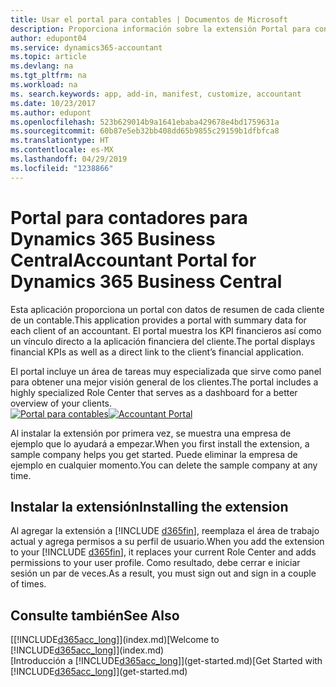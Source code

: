 ```yaml
---
title: Usar el portal para contables | Documentos de Microsoft
description: Proporciona información sobre la extensión Portal para contables.
author: edupont04
ms.service: dynamics365-accountant
ms.topic: article
ms.devlang: na
ms.tgt_pltfrm: na
ms.workload: na
ms. search.keywords: app, add-in, manifest, customize, accountant
ms.date: 10/23/2017
ms.author: edupont
ms.openlocfilehash: 523b629014b9a1641ebaba429678e4bd1759631a
ms.sourcegitcommit: 60b87e5eb32bb408dd65b9855c29159b1dfbfca8
ms.translationtype: HT
ms.contentlocale: es-MX
ms.lasthandoff: 04/29/2019
ms.locfileid: "1238866"
---
```

# <a name="accountant-portal-for-dynamics-365-business-central"></a><span data-ttu-id="bfc07-103">Portal para contadores para Dynamics 365 Business Central</span><span class="sxs-lookup"><span data-stu-id="bfc07-103">Accountant Portal for Dynamics 365 Business Central</span></span>
<span data-ttu-id="bfc07-104">Esta aplicación proporciona un portal con datos de resumen de cada cliente de un contable.</span><span class="sxs-lookup"><span data-stu-id="bfc07-104">This application provides a portal with summary data for each client of an accountant.</span></span> <span data-ttu-id="bfc07-105">El portal muestra los KPI financieros así como un vínculo directo a la aplicación financiera del cliente.</span><span class="sxs-lookup"><span data-stu-id="bfc07-105">The portal displays financial KPIs as well as a direct link to the client’s financial application.</span></span>  

<span data-ttu-id="bfc07-106">El portal incluye un área de tareas muy especializada que sirve como panel para obtener una mejor visión general de los clientes.</span><span class="sxs-lookup"><span data-stu-id="bfc07-106">The portal includes a highly specialized Role Center that serves as a dashboard for a better overview of your clients.</span></span>  
<span data-ttu-id="bfc07-107">[![Portal para contables](./media/accountant-get-started/accountant-dashboard.png)](https://go.microsoft.com/fwlink/?linkid=851257)</span><span class="sxs-lookup"><span data-stu-id="bfc07-107">[![Accountant Portal](./media/accountant-get-started/accountant-dashboard.png)](https://go.microsoft.com/fwlink/?linkid=851257)</span></span>

<span data-ttu-id="bfc07-108">Al instalar la extensión por primera vez, se muestra una empresa de ejemplo que lo ayudará a empezar.</span><span class="sxs-lookup"><span data-stu-id="bfc07-108">When you first install the extension, a sample company helps you get started.</span></span> <span data-ttu-id="bfc07-109">Puede eliminar la empresa de ejemplo en cualquier momento.</span><span class="sxs-lookup"><span data-stu-id="bfc07-109">You can delete the sample company at any time.</span></span>  

## <a name="installing-the-extension"></a><span data-ttu-id="bfc07-110">Instalar la extensión</span><span class="sxs-lookup"><span data-stu-id="bfc07-110">Installing the extension</span></span>
<span data-ttu-id="bfc07-111">Al agregar la extensión a [!INCLUDE [d365fin](includes/d365fin_md.md)], reemplaza el área de trabajo actual y agrega permisos a su perfil de usuario.</span><span class="sxs-lookup"><span data-stu-id="bfc07-111">When you add the extension to your [!INCLUDE [d365fin](includes/d365fin_md.md)], it replaces your current Role Center and adds permissions to your user profile.</span></span> <span data-ttu-id="bfc07-112">Como resultado, debe cerrar e iniciar sesión un par de veces.</span><span class="sxs-lookup"><span data-stu-id="bfc07-112">As a result, you must sign out and sign in a couple of times.</span></span>  

## <a name="see-also"></a><span data-ttu-id="bfc07-113">Consulte también</span><span class="sxs-lookup"><span data-stu-id="bfc07-113">See Also</span></span>
<span data-ttu-id="bfc07-114">[[!INCLUDE[d365acc_long](includes/d365acc_long_md.md)]](index.md)</span><span class="sxs-lookup"><span data-stu-id="bfc07-114">[Welcome to [!INCLUDE[d365acc_long](includes/d365acc_long_md.md)]](index.md)</span></span>  
<span data-ttu-id="bfc07-115">[Introducción a [!INCLUDE[d365acc_long](includes/d365acc_long_md.md)]](get-started.md)</span><span class="sxs-lookup"><span data-stu-id="bfc07-115">[Get Started with [!INCLUDE[d365acc_long](includes/d365acc_long_md.md)]](get-started.md)</span></span>  
